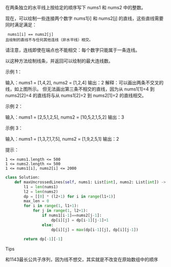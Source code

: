 在两条独立的水平线上按给定的顺序写下 nums1 和 nums2 中的整数。

现在，可以绘制一些连接两个数字 nums1[i] 和 nums2[j] 的直线，这些直线需要同时满足满足：

     nums1[i] == nums2[j]
    且绘制的直线不与任何其他连线（非水平线）相交。

请注意，连线即使在端点也不能相交：每个数字只能属于一条连线。

以这种方法绘制线条，并返回可以绘制的最大连线数。

 

示例 1：

输入：nums1 = [1,4,2], nums2 = [1,2,4]
输出：2
解释：可以画出两条不交叉的线，如上图所示。 
但无法画出第三条不相交的直线，因为从 nums1[1]=4 到 nums2[2]=4 的直线将与从 nums1[2]=2 到 nums2[1]=2 的直线相交。

示例 2：

输入：nums1 = [2,5,1,2,5], nums2 = [10,5,2,1,5,2]
输出：3

示例 3：

输入：nums1 = [1,3,7,1,7,5], nums2 = [1,9,2,5,1]
输出：2

 

提示：

    1 <= nums1.length <= 500
    1 <= nums2.length <= 500
    1 <= nums1[i], nums2[i] <= 2000



```python
class Solution:
    def maxUncrossedLines(self, nums1: List[int], nums2: List[int]) -> int:
        l1 = len(nums1)
        l2 = len(nums2)
        dp = [[0] * (l2+1) for i in range(l1+1)]
        max_len = 0 
        for i in range(1, l1+1):
            for j in range(1, l2+1):
                if nums1[i-1]==nums2[j-1]:
                    dp[i][j] = dp[i-1][j-1]+1
                else:
                    dp[i][j] = max(dp[i-1][j], dp[i][j-1])
            
        return dp[-1][-1]
```



Tips

和1143最长公共子序列，因为线不想交，其实就是不改变在原始数组中的顺序